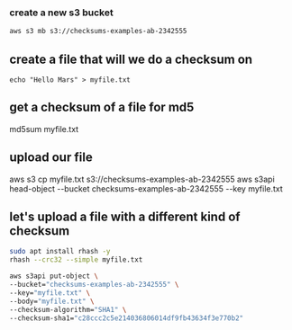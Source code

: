 ### create a new s3 bucket

```md
aws s3 mb s3://checksums-examples-ab-2342555
```

## create a file that will we do a checksum on

```
echo "Hello Mars" > myfile.txt
```

## get a checksum of a file for md5

md5sum myfile.txt

## upload our file

aws s3 cp myfile.txt s3://checksums-examples-ab-2342555
aws s3api head-object --bucket checksums-examples-ab-2342555 --key myfile.txt

## let's upload a file with a different kind of checksum

```sh
sudo apt install rhash -y
rhash --crc32 --simple myfile.txt
```

```sh
aws s3api put-object \
--bucket="checksums-examples-ab-2342555" \
--key="myfile.txt" \
--body="myfile.txt" \
--checksum-algorithm="SHA1" \
--checksum-sha1="c28ccc2c5e214036806014df9fb43634f3e770b2"
```
